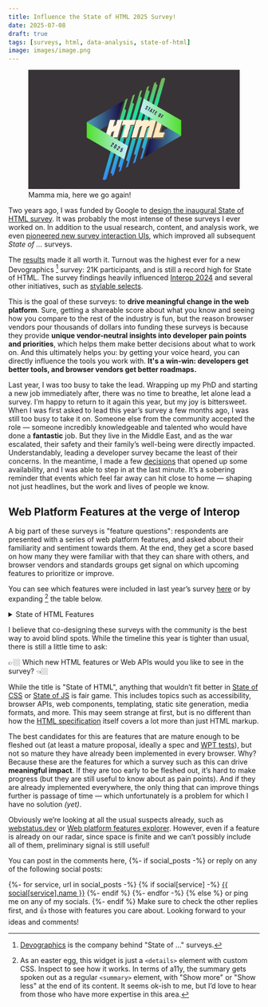 ```yaml
---
title: Influence the State of HTML 2025 Survey!
date: 2025-07-08
draft: true
tags: [surveys, html, data-analysis, state-of-html]
image: images/image.png
---
```


<figure class="no-padding">
<img src="images/image.png" alt="State of HTML 2025">
<figcaption>
Mamma mia, here we go again!
</figcaption>
</figure>

Two years ago, I was funded by Google to [design the inaugural State of HTML survey](../../2023/design-state-of-html/).
It was probably the most intense of these surveys I ever worked on.
In addition to the usual research, content, and analysis work, we even [pioneered new survey interaction UIs](../../2024/context-chips/), which improved  all subsequent _State of …_ surveys.

The [results](https://2023.stateofhtml.com/en-US/conclusion/) made it all worth it.
Turnout was the highest ever for a new Devographics [^devographics] survey: 21K participants, and is still a record high for State of HTML.
The survey findings heavily influenced [Interop 2024](https://web.dev/blog/interop-2024) and several other initiatives, such as [stylable selects](https://developer.mozilla.org/en-US/docs/Learn_web_development/Extensions/Forms/Customizable_select).

[^devographics]: [Devographics](https://devographics.com/) is the company behind "State of …" surveys.

This is the goal of these surveys: to **drive meaningful change in the web platform**.
Sure, getting a shareable score about what you know and seeing how you compare to the rest of the industry is fun, but the reason browser vendors pour thousands of dollars into funding these surveys is because they provide **unique vendor-neutral insights into developer pain points and priorities**, which helps them make better decisions about what to work on.
And this ultimately helps you: by getting your voice heard, you can directly influence the tools you work with.
**It's a win-win: developers get better tools, and browser vendors get better roadmaps.**

Last year, I was too busy to take the lead.
Wrapping up my PhD and starting a new job immediately after, there was no time to breathe, let alone lead a survey.
I’m happy to return to it again this year, but my joy is bittersweet.
When I was first asked to lead this year’s survey a few months ago,
I was still too busy to take it on.
Someone else from the community accepted the role — someone incredibly knowledgeable and talented who would have done a **fantastic** job.
But they live in the Middle East, and as the war escalated, their safety and their family’s well-being were directly impacted.
Understandably, leading a developer survey became the least of their concerns.
In the meantime, I made a few [decisions](../construction-lines/) that opened up some availability, and I was able to step in at the last minute.
It’s a sobering reminder that events which feel far away can hit close to home — shaping not just headlines, but the work and lives of people we know.

## Web Platform Features at the verge of Interop

A big part of these surveys is "feature questions": respondents are presented with a series of web platform features,
and asked about their familiarity and sentiment towards them.
At the end, they get a score based on how many they were familiar with that they can share with others,
and browser vendors and standards groups get signal on which upcoming features to prioritize or improve.

You can see which features were included in last year’s survey [here](https://2024.stateofhtml.com/en-US/features/) or by expanding [^expanding] the table below.

[^expanding]: As an easter egg, this widget is just a `<details>` element with custom CSS.
Inspect to see how it works.
In terms of a11y, the summary gets spoken out as a regular `<summary>` element, with "Show more" or "Show less" at the end of its content.
It seems ok-ish to me, but I’d love to hear from those who have more expertise in this area.

<details class="with-preview">
<summary>State of HTML Features</summary>

| Feature | 2023 | 2024 |
|---------|------|------|
[`<datalist>`](https://html.spec.whatwg.org/multipage/form-elements.html#the-datalist-element)| ✅ | ✅ |
[`autocomplete` attribute](https://html.spec.whatwg.org/multipage/form-control-infrastructure.html#attr-fe-autocomplete)| ✅ | ✅ |
[HTML Media Capture](https://w3c.github.io/html-media-capture/#dfn-capture)| ✅ | ✅ |
[`input.showPicker()`](https://html.spec.whatwg.org/multipage/input.html#dom-input-showpicker)| ✅ | ✅ |
[FormData API](https://xhr.spec.whatwg.org/#dom-formdata)| ✅ | ✅ |
[`<selectlist>`](https://open-ui.org/components/selectmenu/)| ✅ |  |
[`contenteditable="plaintext-only"`](https://html.spec.whatwg.org/multipage/interaction.html#attr-contenteditable)| ✅ | ✅ |
[`<dialog>`](https://html.spec.whatwg.org/multipage/interactive-elements.html#the-dialog-element)| ✅ | ✅ |
[`<details>` and `<summary>`](https://html.spec.whatwg.org/multipage/interactive-elements.html#the-details-element)| ✅ | ✅ |
[Exclusive Accordion](https://github.com/whatwg/html/pull/9400)| ✅ | ✅ |
[Popover API](https://html.spec.whatwg.org/multipage/popover.html#dom-popover)| ✅ | ✅ |
[`inert` attribute](https://html.spec.whatwg.org/multipage/interaction.html#the-inert-attribute)| ✅ | ✅ |
[Lazy loading](https://html.spec.whatwg.org/multipage/urls-and-fetching.html#lazy-loading-attributes)| ✅ | ✅ |
[`srcset` and `sizes` attributes](https://html.spec.whatwg.org/multipage/embedded-content.html#the-img-element)| ✅ | ✅ |
[Resource Hints](https://blog.logrocket.com/understanding-css-preload-other-resource-hints/)| ✅ | ✅ |
Content-Security Policy (CSP)| ✅ | ✅ |
[`fetchpriority` attribute](https://wicg.github.io/priority-hints/)| ✅ | ✅ |
[`blocking="render"`](https://html.spec.whatwg.org/multipage/urls-and-fetching.html#blocking-attributes)| ✅ | ✅ |
[`<model>` for AR/VR/3D content](https://immersive-web.github.io/model-element/)| ✅ | ✅ |
[`controlslist` attribute](https://wicg.github.io/controls-list/#solution-outline)| ✅ | ✅ |
[`<template>`](https://html.spec.whatwg.org/multipage/scripting.html#the-template-element)| ✅ | ✅ |
Using Custom Elements| ✅ | ✅ |
[Defining Custom Elements](https://html.spec.whatwg.org/multipage/custom-elements.html#dom-customelementregistry-define-dev)| ✅ | ✅ |
[Scoped Custom Element Registries](https://github.com/WICG/webcomponents/blob/gh-pages/proposals/Scoped-Custom-Element-Registries.md)| ✅ | ✅ |
Shadow DOM| ✅ | ✅ |
[Declarative Shadow DOM](https://github.com/mfreed7/declarative-shadow-dom)| ✅ | ✅ |
Named slot assignment| ✅ | ✅ |
[Imperative slot assignment](https://html.spec.whatwg.org/multipage/scripting.html#dom-slot-assign)| ✅ | ✅ |
[`ElementInternals` API](https://html.spec.whatwg.org/multipage/custom-elements.html#the-elementinternals-interface)| ✅ | ✅ |
[DOM Parts](https://github.com/WICG/webcomponents/blob/gh-pages/proposals/DOM-Parts.md)| ✅ | ✅ |
[HTML Modules](https://github.com/WICG/webcomponents/blob/gh-pages/proposals/html-modules-explainer.md)| ✅ | ✅ |
Landmark elements| ✅ | ✅ |
[`tabindex` attribute](https://html.spec.whatwg.org/multipage/interaction.html#attr-tabindex)| ✅ | ✅ |
[`focusgroup` attribute](https://open-ui.org/components/focusgroup.explainer/)| ✅ | ✅ |
[`<search>`](https://html.spec.whatwg.org/multipage/grouping-content.html#the-search-element)| ✅ | ✅ |
[File System Access API](https://web.dev/file-system-access/)| ✅ | ✅ |
[Badging API](https://developer.chrome.com/articles/badging-api/)| ✅ | ✅ |
[Web Share API](https://web.dev/web-share/)| ✅ | ✅ |
[Launch Handler API](https://wicg.github.io/web-app-launch/#launch_handler-member)| ✅ | ✅ |
[File Handling API](https://web.dev/file-handling/)| ✅ | ✅ |
[Window Controls Overlay API](https://wicg.github.io/window-controls-overlay/)| ✅ | ✅ |
[Isolated Web Apps](https://github.com/WICG/isolated-web-apps)| ✅ | ✅ |
[Customizable Select](https://open-ui.org/components/customizableselect/)|  | ✅ |
`EditContext` |  | ✅ |
`caretPositionFromPoint` |  | ✅ |
Clipboard API|  | ✅ |
CSS Custom Highlight API|  | ✅ |
`setHtmlUnsafe()`|  | ✅ |
`parseHtmlUnsafe()`|  | ✅ |
`Intl.Segmenter` API |  | ✅ |

</details>

I believe that co-designing these surveys with the community is the best way to avoid blind spots.
While the timeline this year is tighter than usual, there is still a little time to ask:

<div class="nutshell">

👉🏼 Which new HTML features or Web APIs would you like to see in the survey? 👈🏼
</div>

While the title is "State of HTML",
anything that wouldn’t fit better in [State of CSS](https://stateofcss.com/) or [State of JS](https://stateofjs.com/) is fair game.
This includes topics such as accessibility, browser APIs, web components, templating, static site generation, media formats, and more.
This may seem strange at first, but is no different than how the [HTML specification](https://html.spec.whatwg.org/multipage/) itself covers a lot more than just HTML markup.

The best candidates for this are features that are mature enough to be fleshed out (at least a mature proposal, ideally a spec and [WPT tests](https://web-platform-tests.org/)),
but not so mature they have already been implemented in every browser.
Why? Because these are the features for which a survey such as this can drive **meaningful impact**.
If they are too early to be fleshed out, it’s hard to make progress (but they are still useful to know about as pain points).
And if they are already implemented everywhere, the only thing that can improve things further is passage of time
— which unfortunately is a problem for which I have no solution _(yet)_.

Obviously we’re looking at all the usual suspects already,
such as [webstatus.dev](https://webstatus.dev/)
or [Web platform features explorer](https://web-platform-dx.github.io/web-features-explorer).
However, even if a feature is already on our radar, since space is finite and we can’t possibly include all of them, preliminary signal is still useful!

You can post in the comments here,
{%- if social_posts -%}
or reply on any of the following social posts:

{%- for service, url in social_posts -%}
	{% if social[service] -%}
	<a href="{{ url }}"
		class="{{ service }}"
		title="{{ social[service].name }} post"
		style="--color: {{ social[service].color }}"
		target="_blank"><i class="fa-brands fa-{{ social[service].icon }}"></i> {{ social[service].name }}</a>
	{%- endif %}
{%- endfor -%}
{% else %}
or ping me on any of my socials.
{%- endif %}
Make sure to check the other replies first, and 👍 those with features you care about.
Looking forward to your ideas and comments!
